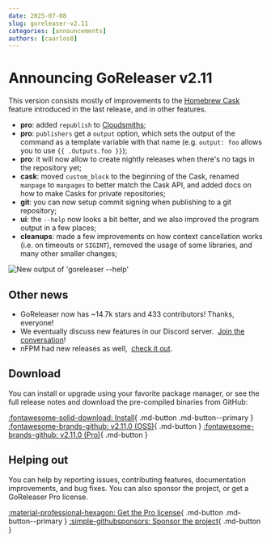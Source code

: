```yaml
---
date: 2025-07-08
slug: goreleaser-v2.11
categories: [announcements]
authors: [caarlos0]
---
```


# Announcing GoReleaser v2.11

This version consists mostly of improvements to the [Homebrew Cask][casks]
feature introduced in the last release, and in other features.

<!-- more -->

- **pro**: added `republish` to [Cloudsmiths][cloudsmith];
- **pro**: `publishers` get a `output` option, which sets the output of the
  command as a template variable with that name (e.g. `output: foo` allows you
  to use `{{ .Outputs.foo }}`);
- **pro**: it will now allow to create nightly releases when there's no tags in
  the repository yet;
- **cask**: moved `custom_block` to the beginning of the Cask, renamed `manpage`
  to `manpages` to better match the Cask API, and added docs on how to make
  Casks for private repositories;
- **git**: you can now setup commit signing when publishing to a git repository;
- **ui**: the `--help` now looks a bit better, and we also improved the program
  output in a few places;
- **cleanups**: made a few improvements on how context cancellation works (i.e.
  on timeouts or `SIGINT`), removed the usage of some libraries, and many other
  smaller changes;

![New output of 'goreleaser --help'](https://carlosbecker-com-git-v211-carlos-alexandro-beckers-projects.vercel.app/posts/goreleaser-v2.11/help.png)

## Other news

- GoReleaser now has ~14.7k stars and 433 contributors! Thanks, everyone!
- We eventually discuss new features in our Discord server. 
  [Join the conversation][discord]!
- nFPM had new releases as well, 
  [check it out](https://github.com/goreleaser/nfpm/releases).

## Download

You can install or upgrade using your favorite package manager, or see the
full release notes and download the pre-compiled binaries from GitHub:

[:fontawesome-solid-download: Install][install]{ .md-button .md-button--primary }
[:fontawesome-brands-github: v2.11.0 (OSS)][oss-rel]{ .md-button }
[:fontawesome-brands-github: v2.11.0 (Pro)][pro-rel]{ .md-button }

## Helping out

You can help by reporting issues, contributing features, documentation
improvements, and bug fixes.
You can also sponsor the project, or get a GoReleaser Pro license.

[:material-professional-hexagon: Get the Pro license][pro]{ .md-button .md-button--primary }
[:simple-githubsponsors: Sponsor the project][sponsor]{ .md-button }

[sponsor]: https://goreleaser.com/sponsors
[pro]: https://goreleaser.com/pro
[install]: https://goreleaser.com/install
[pro-rel]: https://github.com/goreleaser/goreleaser-pro/releases/tag/v2.11.0
[oss-rel]: https://github.com/goreleaser/goreleaser/releases/tag/v2.11.0
[discord]: https://goreleaser.com/discord
[cloudsmith]: https://goreleaser.com/customization/cloudsmith
[casks]: https://goreleaser.com/customization/homebrew_casks/
